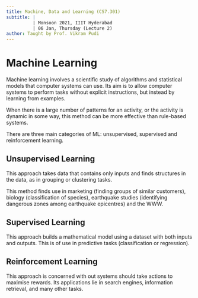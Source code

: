 ```yaml
---
title: Machine, Data and Learning (CS7.301)
subtitle: |
          | Monsoon 2021, IIIT Hyderabad
          | 06 Jan, Thursday (Lecture 2)
author: Taught by Prof. Vikram Pudi
---
```


# Machine Learning
Machine learning involves a scientific study of algorithms and statistical models that computer systems can use. Its aim is to allow computer systems to perform tasks without explicit instructions, but instead by learning from examples.  

When there is a large number of patterns for an activity, or the activity is dynamic in some way, this method can be more effective than rule-based systems.  

There are three main categories of ML: unsupervised, supervised and reinforcement learning.

## Unsupervised Learning
This approach takes data that contains only inputs and finds structures in the data, as in grouping or clustering tasks.  

This method finds use in marketing (finding groups of similar customers), biology (classification of species), earthquake studies (identifying dangerous zones among earthquake epicentres) and the WWW.

## Supervised Learning
This approach builds a mathematical model using a dataset with both inputs and outputs. This is of use in predictive tasks (classification or regression).

## Reinforcement Learning
This approach is concerned with out systems should take actions to maximise rewards. Its applications lie in search engines, information retrieval, and many other tasks.
